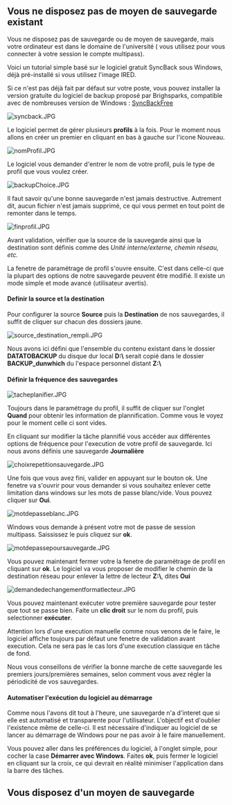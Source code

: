 
## Vous ne disposez pas de moyen de sauvegarde existant

Vous ne disposez pas de sauvegarde ou de moyen de sauvegarde, mais votre ordinateur est dans le domaine de l'université \( vous utilisez pour vous connecter à votre session le compte multipass\).


Voici un tutorial simple basé sur le logiciel gratuit SyncBack sous Windows, déjà pré-installé si vous utilisez l'image IRED.

Si ce n'est pas déjà fait par défaut sur votre poste, vous pouvez installer la version gratuite du logiciel de backup proposé par Brighsparks, compatible avec de nombreuses version de Windows : [SyncBackFree](https://www.2brightsparks.com/freeware/index.html)

![syncback.JPG](capture/syncback.JPG)

Le logiciel permet de gérer plusieurs **profils** à la fois. Pour le moment nous allons en créer un premier en cliquant en bas à gauche sur l'icone Nouveau.

![nomProfil.JPG](capture/nomProfil.JPG)

Le logiciel vous demander d'entrer le nom de votre profil, puis le type de profil que vous voulez créer.

![backupChoice.JPG](capture/backupChoice.JPG)

Il faut savoir qu'une bonne sauvegarde n'est jamais destructive. Autrement dit, aucun fichier n'est jamais supprimé, ce qui vous permet en tout point de remonter dans le temps.

![finprofil.JPG](capture/finprofil.JPG)

Avant validation, vérifier que la source de la sauvegarde ainsi que la destination sont définis comme des _Unité interne/externe, chemin réseau, etc._

La fenetre de paramétrage de profil s'ouvre ensuite. C'est dans celle-ci que la plupart des options de notre sauvegarde peuvent être modifié. Il existe un mode simple et mode avancé (utilisateur avertis). 

#### Definir la source et la destination 

Pour configurer la source **Source** puis la **Destination** de nos sauvegardes, il suffit de cliquer sur chacun des dossiers jaune. 

![source_destination_rempli.JPG](capture/source_destination_rempli.JPG)

Nous avons ici défini que l'ensemble du contenu existant dans le dossier **DATATOBACKUP** du disque dur local **D:\\** serait copié dans le dossier **BACKUP_dunwhich** du l'espace personnel distant **Z:\\**

#### Définir la fréquence des sauvegardes

![tacheplanifier.JPG](capture/tacheplanifier.JPG)

Toujours dans le paramétrage du profil, il suffit de cliquer sur l'onglet **Quand** pour obtenir les information de plannification. Comme vous le voyez pour le moment celle ci sont vides.

En cliquant sur modifier la tâche plannifié vous accéder aux différentes options de fréquence pour l'execution de votre profil de sauvegarde. Ici nous avons définis une sauvegarde **Journalière**

![choixrepetitionsauvegarde.JPG](capture/choixrepetitionsauvegarde.JPG)

Une fois que vous avez fini, valider en appuyant sur le bouton ok. Une fenetre va s'ouvrir pour vous demander si vous souhaitez enlever cette limitation dans windows sur les mots de passe blanc/vide. Vous pouvez cliquer sur **Oui**.

![motdepasseblanc.JPG](capture/motdepasseblanc.JPG)

Windows vous demande à présent votre mot de passe de session multipass. Saississez le puis cliquez sur **ok**.

![motdepassepoursauvegarde.JPG](capture/motdepassepoursauvegarde.JPG)

Vous pouvez maintenant fermer votre la fenetre de paramétrage de profil en cliquant sur **ok**. Le logiciel va vous proposer de modifier le chemin de la destination réseau pour enlever la lettre de lecteur **Z:\\**, dites **Oui**

![demandedechangementformatlecteur.JPG](capture/demandedechangementformatlecteur.JPG)

Vous pouvez maintenant exécuter votre première sauvegarde pour tester que tout se passe bien. Faite un **clic droit** sur le nom du profil, puis selectionner **exécuter**.

Attention lors d'une execution manuelle comme nous venons de le faire, le logiciel affiche toujours par défaut une fenetre de validation avant execution. Cela ne sera pas le cas lors d'une execution classique en tâche de fond.

Nous vous conseillons de vérifier la bonne marche de cette sauvegarde les premiers jours/premières semaines, selon comment vous avez régler la périodicité de vos sauvegardes.

#### Automatiser l'exécution du logiciel au démarrage 

Comme nous l'avons dit tout à l'heure, une sauvegarde n'a d'interet que si elle est automatisé et transparente pour l'utilisateur. L'objectif est d'oublier l'existence même de celle-ci. Il est nécessaire d'indiquer au logiciel de se lancer au démarrage de Windows pour ne pas avoir à le faire manuellement.

Vous pouvez aller dans les préférences du logiciel, à l'onglet simple, pour cocher la case **Démarrer avec Windows**. Faites **ok**, puis fermer le logiciel en cliquant sur la croix, ce qui devrait en réalité minimiser l'application dans la barre des tâches.



## Vous disposez d'un moyen de sauvegarde 
